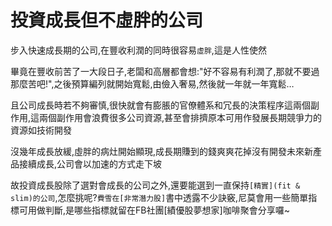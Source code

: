 # 投資成長但不虛胖的公司


步入快速成長期的公司,在豐收利潤的同時很容易`虛胖`,這是人性使然

畢竟在豐收前苦了一大段日子,老闆和高層都會想:"好不容易有利潤了,那就不要過那麼苦吧!",之後預算編列就開始寬鬆,由儉入奢易,然後就一年就一年寬鬆…

且公司成長時若不夠審慎,很快就會有膨脹的官僚體系和冗長的決策程序這兩個副作用,這兩個副作用會浪費很多公司資源,甚至會排擠原本可用作發展長期競爭力的資源如技術開發

沒幾年成長放緩,虛胖的病灶開始顯現,成長期賺到的錢爽爽花掉沒有開發未來新產品接續成長,公司會以加速的方式走下坡

故投資成長股除了選對會成長的公司之外,還要能選到一直保持`[精實](fit & slim)的公司`,怎麼挑呢?`費雪在[非常潛力股]`書中透露不少訣竅,尼莫會用一些簡單指標可用做判斷,是哪些指標就留在FB社團[績優股夢想家]咖啡聚會分享囉~
